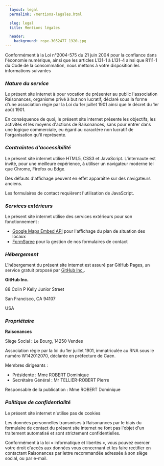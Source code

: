 ```yaml
---
  layout: legal
  permalink: /mentions-legales.html

  slug: legal
  title: Mentions légales

  header:
    background: rope-3052477_1920.jpg
---
```


Conformément à la Loi n°2004-575 du 21 juin 2004 pour la confiance dans l'économie
numérique, ainsi que les articles L131-1 à L131-4 ainsi que R111-1 du Code de la
consommation, nous mettons à votre disposition les informations suivantes


### _Nature du service_

Le présent site internet à pour vocation de présenter au public l'association
Raisonances, organisme privé à but non lucratif, déclaré sous la forme d'une association
régie  par la Loi du 1er juillet 1901 ainsi que le décret du 1er août 1901.

En conséquence de quoi, le présent site internet présente les objectifs, les activités
et les moyens d'actions de Raisonances, sans pour entrer dans une logique commerciale,
eu égard au caractère non lucratif de l'organisation qu'il représente.


### _Contraintes d'accessibilité_

Le présent site internet utilise HTML5, CSS3 et JavaScript. L'internaute est invité,
pour une meilleure expérience, à utiliser un navigateur moderne tel que Chrome, Firefox
ou Edge.

Des défauts d'affichage peuvent en effet apparaître sur des navigateurs anciens.

Les formulaires de contact requièrent l'utilisation de JavaScript.


### _Services extérieurs_

Le présent site internet utilise des services extérieurs pour son fonctionnement :

- [Google Maps Embed API](https://developers.google.com/maps/) pour l'affichage du plan de situation des locaux
- [FormSpree](https://formspree.io) pour la gestion de nos formulaires de contact


### _Hébergement_

L'hébergement du présent site internet est assuré par GitHub Pages, un service gratuit
proposé par [GitHub Inc.](https://github.com).

__GitHub Inc.__

88 Colin P Kelly Junior Street

San Francisco, CA 94107

USA


### _Propriétaire_

__Raisonances__

Siège Social : Le Bourg, 14250 Vendes


Association régie par la loi du 1er juillet 1901, immatriculée au RNA sous le numéro
W142012070, déclarée en préfecture de Caen.

Membres dirigeants :
- Présidente : Mme ROBERT Dominique
- Secrétaire Général : Mr TELLIER-ROBERT Pierre


Responsable de la publication : Mme ROBERT Dominique


### _Politique de confidentialité_

Le présent site internet n'utilise pas de cookies

Les données personnelles transmises à Raisonances par le biais du formulaire de
contact du présent site internet ne font pas l'objet d'un traitement automatisé
et sont strictement confidentielles.

Conformément à la loi « informatique et libertés », vous pouvez exercer votre droit
d'accès aux données vous concernant et les faire rectifier en contactant Raisonances
par lettre recommandée adressée à son siège social, ou par e-mail.

